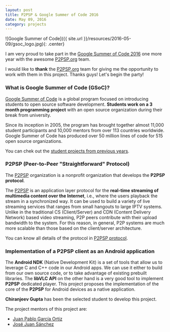```yaml
---
layout: post
title: P2PSP & Google Summer of Code 2016
date: May 09, 2016
category: projects
---
```


![Google Summer of Code]({{ site.url }}/resources/2016-05-09/gsoc_logo.jpg){: .center}

I am very proud to take part in the [Google Summer of Code 2016][2] one more year with the awesome [P2PSP.org][1] team.

I would like to **thank** the [P2PSP.org][1] team for giving me the opportunity to work with them in this project. Thanks guys! Let's begin the party!


### What is Google Summer of Code (GSoC)?

[Google Summer of Code][3] is a global program focused on introducing students to open source software development. **Students work on a 3 month programming project** with an open source organization during their break from university.

Since its inception in 2005, the program has brought together almost 11,000 student participants and 10,000 mentors from over 113 countries worldwide. Google Summer of Code has produced over 50 million lines of code for 515 open source organizations.

You can chek out the [student projects from previous years][4].


### P2PSP (Peer-to-Peer "Straightforward" Protocol)

The [P2PSP][1] organization is a nonprofit organization that develops the **P2PSP
protocol**.

The [P2PSP][1] is an application layer protocol for the **real-time streaming of
multimedia content over the Internet**, i.e., where the users playback the
stream in a synchronized way. It can be used to build a variety of live
streaming services that ranges from small hangouts to large IPTV systems.
Unlike in the traditional CS (Client/Server) and CDN (Content Delivery
Network) based video streaming, P2P peers contribute with their upload
bandwidth to the system. For this reason, in general, P2P systems are much
more scalable than those based on the client/server architecture.

You can know all details of the protocol in [P2PSP protocol][5].


### Implementation of a P2PSP client as an Android application

The **Android NDK** (Native Development Kit) is a set of tools that allow us to leverage C and C++ code in our Android apps. We can use it either to build from our own source code, or to take advantage of existing prebuilt libraries. The **libVLC API** on the other hand is a very good tool to implement **P2PSP** dedicated player. This project proposes the implementation of the core of the **P2PSP** for Android devices as a native application.

**Chiranjeev Gupta** has been the selected student to develop this project.

The project mentors of this project are:

* [Juan Pablo García Ortiz][11]  
* [José Juan Sánchez][12]  

[1]: http://p2psp.org/en/
[2]: https://summerofcode.withgoogle.com/projects/
[3]: https://developers.google.com/open-source/soc/
[4]: https://developers.google.com/open-source/gsoc/past-summers
[5]: http://p2psp.org/en/p2psp-protocol
[6]: https://wiki.videolan.org/LibVLC/
[7]: http://www.videolan.org/vlc/
[11]: http://www.hpca.ual.es/~jportiz/
[12]: http://www.hpca.ual.es/~jjsanchez/

